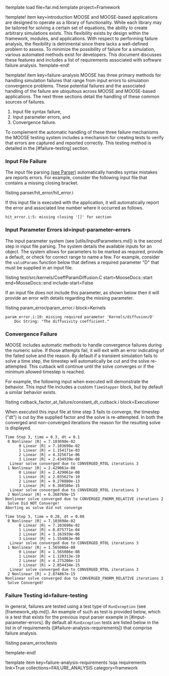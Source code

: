 !template load file=far.md.template project=Framework

!template! item key=introduction
MOOSE and MOOSE-based applications are designed to operate as a library of functionality. While
each library may be tailored for solving a certain set of equations, the ability to create arbitrary
simulations exists. This flexibility exists by design within the framework, modules, and applications.
With respect to performing failure analysis, the flexibility is detrimental since there lacks
a well-defined problem to assess. To minimize the possibility of failure for a simulation, various
automated methods exist for developers. This document discusses these features and includes a
list of requirements associated with software failure analysis.
!template-end!

!template! item key=failure-analysis
MOOSE has three primary methods for handling simulation failures that range from input errors to
simulation convergence problems. These potential failures and the associated handling of the failure
are ubiquitous across MOOSE and MOOSE-based applications. The next three sections detail the handling
of these common sources of failures.

1. Input file syntax failure,
2. Input parameter errors, and
3. Convergence failure.

To complement the automatic handling of these three failure mechanisms the MOOSE testing system
includes a mechanism for creating tests to verify that errors are captured and reported correctly.
This testing method is detailed in the [#failure-testing] section.

### Input File Failure

The input file parsing [(see Parser)](Parser.md) automatically handles syntax mistakes are reports
errors. For example, consider the following input file that contains a missing closing
bracket.

!listing parser/hit_error/hit_error.i

If this input file is executed with the application, it will automatically report the error
and associated line number where it occurred as follows.

```text
hit_error.i:5: missing closing '[]' for section
```

### Input Parameter Errors id=input-parameter-errors

The input parameter system (see [utils/InputParameters.md]) is the second step in input file
parsing. The system details the available inputs for an object. The system allows for
parameters to be marked as required, provide a default, or check for correct range to name a few.
For example, consider the `validParams` function below that defines a required parameter "D" that
must be supplied in an input file.

!listing test/src/kernels/CoeffParamDiffusion.C start=MooseDocs::start end=MooseDocs::end include-start=False

If an input file does not include this parameter, as shown below then it will provide an error
with details regarding the missing parameter.

!listing param_error/param_error.i block=Kernels

```text
param_error.i:10: missing required parameter 'Kernels/diffusion/D'
	Doc String: "The diffusivity coefficient."
```

### Convergence Failure

MOOSE includes automatic methods to handle convergence failures during the numeric solve. If those
attempts fail, it will exit with an error indicating of the failed solve and the reason. By default
if a transient simulation fails to solve a time step, the timestep will automatically be cut and the
solve re-attempted. This cutback will continue until the solve converges or if the minimum allowed
timestep is reached.

For example, the following input when executed will demonstrate the behavior. This input file
includes a custom `TimeStepper` block, but by default a similar behavior exists.

!listing cutback_factor_at_failure/constant_dt_cutback.i block=Executioner

When executed this input file at time step 3 fails to converge, the timestep ("dt") is
cut by the supplied factor and the solve is re-attempted. In both the converged and non-converged
iterations the reason for the resulting solve is displayed.


```text
Time Step 3, time = 0.3, dt = 0.1
 0 Nonlinear |R| = 7.103698e-02
      0 Linear |R| = 7.103698e-02
      1 Linear |R| = 1.154171e-03
      2 Linear |R| = 4.325671e-06
      3 Linear |R| = 2.434939e-08
  Linear solve converged due to CONVERGED_RTOL iterations 3
 1 Nonlinear |R| = 2.429061e-08
      0 Linear |R| = 2.429061e-08
      1 Linear |R| = 2.035627e-10
      2 Linear |R| = 9.270880e-13
      3 Linear |R| = 6.368586e-15
  Linear solve converged due to CONVERGED_RTOL iterations 3
 2 Nonlinear |R| = 6.368769e-15
Nonlinear solve converged due to CONVERGED_FNORM_RELATIVE iterations 2
 Solve Did NOT Converge!
Aborting as solve did not converge

Time Step 3, time = 0.28, dt = 0.08
 0 Nonlinear |R| = 7.103698e-02
      0 Linear |R| = 7.103698e-02
      1 Linear |R| = 8.875771e-04
      2 Linear |R| = 3.163939e-06
      3 Linear |R| = 1.554863e-08
  Linear solve converged due to CONVERGED_RTOL iterations 3
 1 Nonlinear |R| = 1.565086e-08
      0 Linear |R| = 1.565086e-08
      1 Linear |R| = 1.120313e-10
      2 Linear |R| = 4.275206e-13
      3 Linear |R| = 2.854434e-15
  Linear solve converged due to CONVERGED_RTOL iterations 3
 2 Nonlinear |R| = 2.874867e-15
Nonlinear solve converged due to CONVERGED_FNORM_RELATIVE iterations 2
 Solve Converged!
```

### Failure Testing id=failure-testing

In general, failures are tested using a test type of `RunException` (see [framework_stp.md]). An
example of such as test is provided below, which is a test that exists for the previous
input parser example in [#input-parameter-errors]. By default all `RunException` tests
are listed below in the list in of requirements ([#failure-analysis-requirements]) that comprise
failure analysis.

!listing param_error/tests

!template-end!

!template item key=failure-analysis-requirements
!sqa requirements link=True collections=FAILURE_ANALYSIS category=framework
